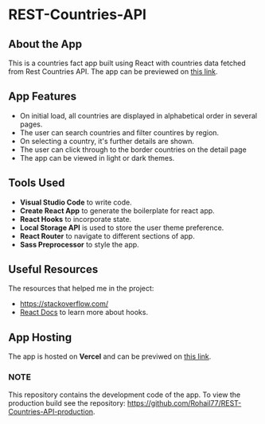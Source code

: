 # REST-Countries-API
## About the App

This is a countries fact app built using React with countries data fetched from Rest Countries API. The app
can be previewed on [this link](https://rest-countries-api-rohail.vercel.app/).

## App Features

- On initial load, all countries are displayed in alphabetical order in several pages. 
- The user can search countries and filter countires by region. 
- On selecting a country, it's further details are shown.
- The user can click through to the border countries on the detail page
- The app can be viewed in light or dark themes. 

## Tools Used

- **Visual Studio Code** to write code.  
- **Create React App** to generate the boilerplate for react app. 
- **React Hooks** to incorporate state. 
- **Local Storage API** is used to store the user theme preference. 
- **React Router** to navigate to different sections of app.
- **Sass Preprocessor** to style the app.

##  Useful Resources
The resources that helped me in the project:
- https://stackoverflow.com/
- [React Docs](https://reactjs.org/docs/getting-started.html) to learn more about hooks.

## App Hosting
The app is hosted on **Vercel** and can be previwed on [this link](https://rest-countries-api-rohail.vercel.app/).

### NOTE

This repository contains the development code of the app. To view the production build see the repository: 
https://github.com/Rohail77/REST-Countries-API-production.